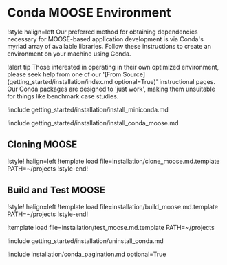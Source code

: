 # Conda MOOSE Environment

!style halign=left
Our preferred method for obtaining dependencies necessary for MOOSE-based application development is
via Conda's myriad array of available libraries. Follow these instructions to create an environment
on your machine using Conda.

!alert tip
Those interested in operating in their own optimized environment, please seek help from one of our
'[From Source](getting_started/installation/index.md optional=True)' instructional pages. Our Conda
packages are designed to 'just work', making them unsuitable for things like benchmark case studies.

!include getting_started/installation/install_miniconda.md

!include getting_started/installation/install_conda_moose.md

## Cloning MOOSE

!style! halign=left
!template load file=installation/clone_moose.md.template PATH=~/projects
!style-end!

## Build and Test MOOSE

!style! halign=left
!template load file=installation/build_moose.md.template PATH=~/projects
!style-end!

!template load file=installation/test_moose.md.template PATH=~/projects

!include getting_started/installation/uninstall_conda.md

!include installation/conda_pagination.md optional=True
